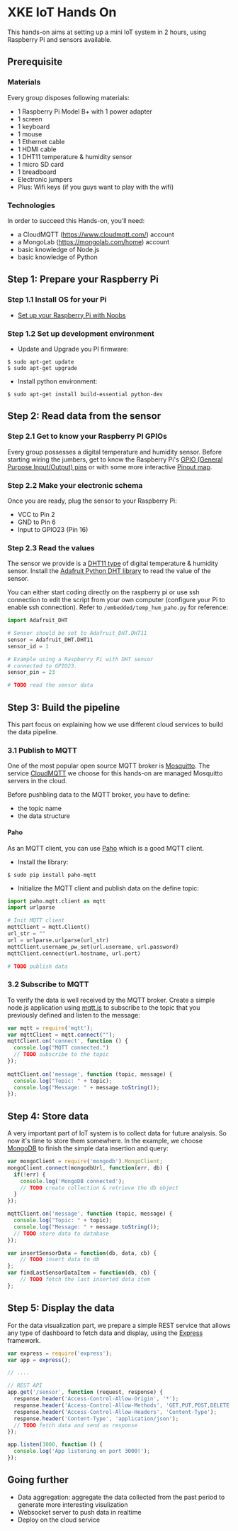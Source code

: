 # XKE IoT Hands On

This hands-on aims at setting up a mini IoT system in 2 hours, using Raspberry 
Pi and sensors available.

## Prerequisite

### Materials

Every group disposes following materials:

- 1 Raspberry Pi Model B+ with 1 power adapter
- 1 screen
- 1 keyboard
- 1 mouse
- 1 Ethernet cable
- 1 HDMI cable
- 1 DHT11 temperature & humidity sensor
- 1 micro SD card
- 1 breadboard
- Electronic jumpers
- Plus: Wifi keys (if you guys want to play with the wifi)

### Technologies

In order to succeed this Hands-on, you’ll need:
- a CloudMQTT (https://www.cloudmqtt.com/) account
- a MongoLab (https://mongolab.com/home) account
- basic knowledge of Node.js
- basic knowledge of Python

## Step 1: Prepare your Raspberry Pi

### Step 1.1 Install OS for your Pi

- [Set up your Raspberry Pi with Noobs](https://www.raspberrypi.org/help/noobs-setup/)

### Step 1.2 Set up development environment

- Update and Upgrade you PI firmware:
```
$ sudo apt-get update
$ sudo apt-get upgrade
```

- Install python environment:
```
$ sudo apt-get install build-essential python-dev
```

## Step 2: Read data from the sensor

### Step 2.1 Get to know your Raspberry PI GPIOs

Every group possesses a digital temperature and humidity sensor. Before starting 
wiring the jumbers, get to know the Raspberry Pi's [GPIO (General Purpose Input/Output) pins](https://www.raspberrypi.org/documentation/usage/gpio/) 
or with some more interactive [Pinout map](http://pinout.xyz/).


### Step 2.2 Make your electronic schema

Once you are ready, plug the sensor to your Raspberry Pi:

- VCC to Pin 2
- GND to Pin 6
- Input to GPIO23 (Pin 16)

### Step 2.3 Read the values

The sensor we provide is a [DHT11 type](https://www.adafruit.com/product/386) of digital temperature & humidity sensor. Install the [Adafruit Python DHT library](https://github.com/adafruit/Adafruit_Python_DHT) to read the value of the sensor.

You can either start coding directly on the raspberry pi or use ssh connection to edit the script from your own computer (configure your Pi to enable ssh connection).
Refer to `/embedded/temp_hum_paho.py` for reference:

```Python
import Adafruit_DHT

# Sensor should be set to Adafruit_DHT.DHT11
sensor = Adafruit_DHT.DHT11
sensor_id = 1

# Example using a Raspberry Pi with DHT sensor
# connected to GPIO23.
sensor_pin = 23

# TODO read the sensor data

```

## Step 3: Build the pipeline

This part focus on explaining how we use different cloud services to build the data pipeline.

### 3.1 Publish to MQTT

One of the most popular open source MQTT broker is [Mosquitto](http://mosquitto.org/). The service [CloudMQTT](https://www.cloudmqtt.com/) we choose for this hands-on are managed Mosquitto servers in the cloud. 

Before pushbling data to the MQTT broker, you have to define:
- the topic name
- the data structure

#### Paho

As an MQTT client, you can use [Paho](https://www.eclipse.org/paho/clients/python/) which  is a good MQTT client. 

- Install the library:
```
$ sudo pip install paho-mqtt
```
- Initialize the MQTT client and publish data on the define topic:

```Python
import paho.mqtt.client as mqtt
import urlparse

# Init MQTT client
mqttClient = mqtt.Client()
url_str = ""
url = urlparse.urlparse(url_str)
mqttClient.username_pw_set(url.username, url.password)
mqttClient.connect(url.hostname, url.port)

# TODO publish data

```

### 3.2 Subscribe to MQTT

To verify the data is well received by the MQTT broker. Create a simple node.js application using [mqtt.js](https://github.com/mqttjs/MQTT.js) to subscribe to the topic that you previously defined and listen to the message:

```Javascript
var mqtt = require('mqtt');
var mqttClient = mqtt.connect("");
mqttClient.on('connect', function () {
  console.log("MQTT connected.")
  // TODO subscribe to the topic
});
 
mqttClient.on('message', function (topic, message) {
  console.log("Topic: " + topic);
  console.log("Message: " + message.toString());
});

```

## Step 4: Store data

A very important part of IoT system is to collect data for future analysis. So now it's time to store them somewhere. In the example, we choose [MongoDB](https://www.mongodb.com/) to finish the simple data insertion and query:

```Javascript
var mongoClient = require('mongodb').MongoClient;
mongoClient.connect(mongodbUrl, function(err, db) {
  if(!err) {
    console.log('MongoDB connected');
    // TODO create collection & retrieve the db object
  }
});

mqttClient.on('message', function (topic, message) {
  console.log("Topic: " + topic);
  console.log("Message: " + message.toString());
  // TODO store data to database
});

var insertSensorData = function(db, data, cb) {
	// TODO insert data to db
};
var findLastSensorDataItem = function(db, cb) {
	// TODO fetch the last inserted data item
};
```

## Step 5: Display the data

For the data visualization part, we prepare a simple REST service that allows any type of dashboard to fetch data and display, using the [Express](http://expressjs.com/) framework.

```Javascript
var express = require('express');
var app = express();

// ....

// REST API
app.get('/sensor', function (request, response) {
  response.header('Access-Control-Allow-Origin', '*');
  response.header('Access-Control-Allow-Methods', 'GET,PUT,POST,DELETE');
  response.header('Access-Control-Allow-Headers', 'Content-Type');
  response.header('Content-Type', 'application/json');
  // TODO fetch data and send as response
});

app.listen(3000, function () {
  console.log('App listening on port 3000!');
});
```

## Going further

- Data aggregation: aggregate the data collected from the past period to generate more interesting visulization
- Websocket server to push data in realtime
- Deploy on the cloud service

